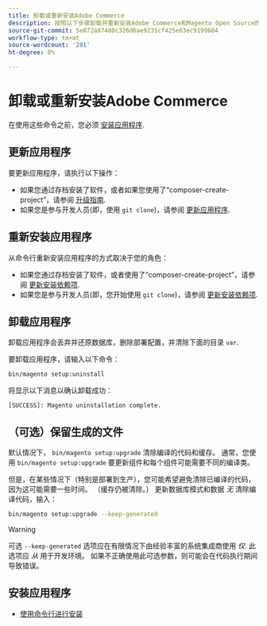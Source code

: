 ```yaml
---
title: 卸载或重新安装Adobe Commerce
description: 按照以下步骤卸载并重新安装Adobe Commerce和Magento Open Source的内部安装。
source-git-commit: 5e072a87480c326d6ae9235cf425e63ec9199684
workflow-type: tm+mt
source-wordcount: '281'
ht-degree: 0%

---
```



# 卸载或重新安装Adobe Commerce

在使用这些命令之前，您必须 [安装应用程序](../tutorials/install.md).

## 更新应用程序

要更新应用程序，请执行以下操作：

* 如果您通过存档安装了软件，或者如果您使用了“composer-create-project”，请参阅 [升级指南](../../upgrade/overview.md).
* 如果您是参与开发人员(即，使用 `git clone`)，请参阅 [更新应用程序](../../upgrade/developer/git-installs.md).

## 重新安装应用程序

从命令行重新安装应用程序的方式取决于您的角色：

* 如果您通过存档安装了软件，或者使用了“composer-create-project”，请参阅 [更新安装依赖项](https://developer.adobe.com/commerce/contributor/guides/install/update-dependencies/).
* 如果您是参与开发人员(即，您开始使用 `git clone`)，请参阅 [更新安装依赖项](https://developer.adobe.com/commerce/contributor/guides/install/update-dependencies/).

## 卸载应用程序

卸载应用程序会丢弃并还原数据库，删除部署配置，并清除下面的目录 `var`.

要卸载应用程序，请输入以下命令：

```bash
bin/magento setup:uninstall
```

将显示以下消息以确认卸载成功：

```terminal
[SUCCESS]: Magento uninstallation complete.
```

## （可选）保留生成的文件

默认情况下， `bin/magento setup:upgrade` 清除编译的代码和缓存。 通常，您使用 `bin/magento setup:upgrade` 要更新组件和每个组件可能需要不同的编译类。

但是，在某些情况下（特别是部署到生产），您可能希望避免清除已编译的代码，因为这可能需要一些时间。 （缓存仍被清除。） 更新数据库模式和数据 *无* 清除编译代码，输入：

```bash
bin/magento setup:upgrade --keep-generated
```

>[!WARNING]
>
>可选 `--keep-generated` 选项应在有限情况下由经验丰富的系统集成商使用 *仅*. 此选项应 *从* 用于开发环境。 如果不正确使用此可选参数，则可能会在代码执行期间导致错误。

## 安装应用程序

* [使用命令行进行安装](../advanced.md)
